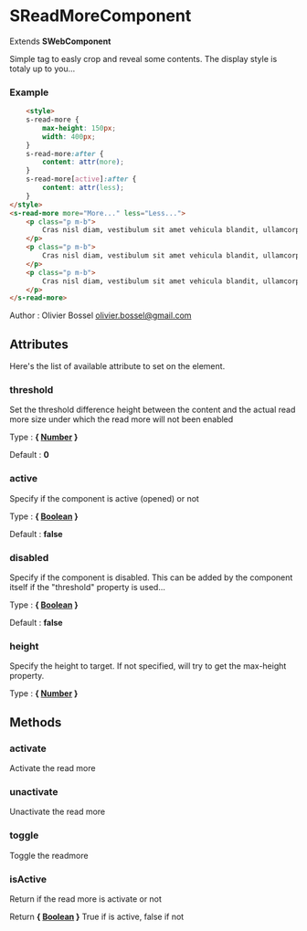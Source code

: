 # SReadMoreComponent

Extends **SWebComponent**

Simple tag to easly crop and reveal some contents. The display style is totaly up to you...


### Example
```html
	<style>
	s-read-more {
		max-height: 150px;
		width: 400px;
	}
	s-read-more:after {
		content: attr(more);
	}
	s-read-more[active]:after {
		content: attr(less);
	}
</style>
<s-read-more more="More..." less="Less...">
	<p class="p m-b">
		Cras nisl diam, vestibulum sit amet vehicula blandit, ullamcorper sit amet ex. Aliquam pellentesque mauris magna, ac imperdiet arcu vehicula ac. Sed viverra risus in neque ullamcorper aliquam. Phasellus pretium.
	</p>
	<p class="p m-b">
		Cras nisl diam, vestibulum sit amet vehicula blandit, ullamcorper sit amet ex. Aliquam pellentesque mauris magna, ac imperdiet arcu vehicula ac. Sed viverra risus in neque ullamcorper aliquam. Phasellus pretium.
	</p>
	<p class="p m-b">
		Cras nisl diam, vestibulum sit amet vehicula blandit, ullamcorper sit amet ex. Aliquam pellentesque mauris magna, ac imperdiet arcu vehicula ac. Sed viverra risus in neque ullamcorper aliquam. Phasellus pretium.
	</p>
</s-read-more>
```
Author : Olivier Bossel <olivier.bossel@gmail.com>




## Attributes

Here's the list of available attribute to set on the element.

### threshold

Set the threshold difference height between the content and the
actual read more size under which the read more will not been enabled

Type : **{ [Number](https://developer.mozilla.org/fr/docs/Web/JavaScript/Reference/Objets_globaux/Number) }**

Default : **0**


### active

Specify if the component is active (opened) or not

Type : **{ [Boolean](https://developer.mozilla.org/fr/docs/Web/JavaScript/Reference/Objets_globaux/Boolean) }**

Default : **false**


### disabled

Specify if the component is disabled. This can be added by the component itself if the "threshold" property is used...

Type : **{ [Boolean](https://developer.mozilla.org/fr/docs/Web/JavaScript/Reference/Objets_globaux/Boolean) }**

Default : **false**


### height

Specify the height to target. If not specified, will try to get the max-height property.

Type : **{ [Number](https://developer.mozilla.org/fr/docs/Web/JavaScript/Reference/Objets_globaux/Number) }**




## Methods


### activate

Activate the read more


### unactivate

Unactivate the read more


### toggle

Toggle the readmore


### isActive

Return if the read more is activate or not

Return **{ [Boolean](https://developer.mozilla.org/fr/docs/Web/JavaScript/Reference/Objets_globaux/Boolean) }** True if is active, false if not
